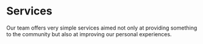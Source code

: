 # Services

Our team offers very simple services aimed not only at providing something to the community but also at improving our personal experiences.